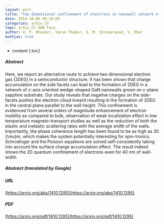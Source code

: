 ```yaml
---
layout: post
title: "Two dimensional confinement of electrons in nanowall network of GaN leading to high mobility and phase coherence"
date: 2014-10-06 09:16:09
categories: arXiv_CV
tags: arXiv_CV GAN Face
author: H. P. Bhasker, Varun Thakur, S. M. Shivaprasad, S. Dhar
mathjax: true
---
```


* content
{:toc}

##### Abstract
Here, we report an alternative route to achieve two dimensional electron gas (2DEG) in a semiconductor structure. It has been shown that charge accumulation on the side facets can lead to the formation of 2DEG in a network of c-axis oriented wedge-shaped GaN nanowalls grown on c-plane sapphire substrate. Our study reveals that negative charges on the side-facets pushes the electron cloud inward resulting in the formation of 2DEG in the central plane parallel to the wall height. This confinement is evidenced from several orders of magnitude enhancement of electron mobility as compared to bulk, observation of weak localization effect in low temperature magneto-transport studies as well as the reduction of both the elastic and inelastic scattering rates with the average width of the walls. Importantly, the phase coherence length has been found to be as high as 20 {\mu}m, which makes the system potentially interesting for spin-tronics. Schrodinger and the Poisson equations are solved self-consistently taking into account the surface charge accumulation effect. The result indeed shows the 2D quantum confinement of electrons even for 40 nm of wall-width.

##### Abstract (translated by Google)


##### URL
[https://arxiv.org/abs/1410.1295](https://arxiv.org/abs/1410.1295)

##### PDF
[https://arxiv.org/pdf/1410.1295](https://arxiv.org/pdf/1410.1295)

